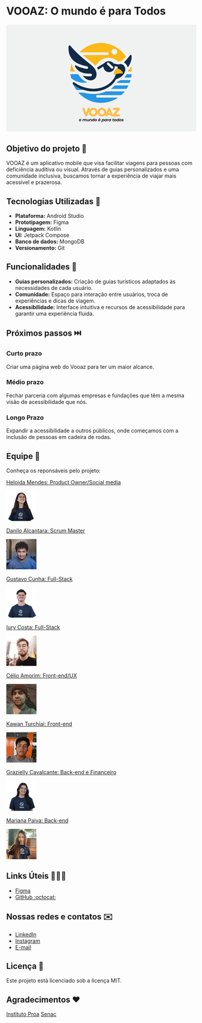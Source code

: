 # VOOAZ: O mundo é para Todos

![logo do vooaz](equipe/abertura.png)

## Objetivo do projeto :round_pushpin:

VOOAZ é um aplicativo mobile que visa facilitar viagens para pessoas com deficiência auditiva ou visual. Através de guias personalizados e uma comunidade inclusiva, buscamos tornar a experiência de viajar mais acessível e prazerosa.

## Tecnologias Utilizadas 📱

* **Plataforma:** Android Studio
* **Prototipagem:** Figma
* **Linguagem:** Kotlin
* **UI:** Jetpack Compose
* **Banco de dados:** MongoDB
* **Versionamento:** Git

## Funcionalidades 🤯

* **Guias personalizados:** Criação de guias turísticos adaptados às necessidades de cada usuário.
* **Comunidade:** Espaço para interação entre usuários, troca de experiências e dicas de viagem.
* **Acessibilidade:** Interface intuitiva e recursos de acessibilidade para garantir uma experiência fluida.

## Próximos passos ⏭️

### Curto prazo

Criar uma página web do Vooaz para ter um maior alcance.

### Médio prazo

Fechar parceria com algumas empresas e fundações que têm a mesma visão de acessibilidade que nós.

### Longo Prazo

Expandir a acessibilidade a outros públicos, onde começamos com a inclusão de pessoas em cadeira de rodas.

## Equipe 🚀

Conheça os reponsáveis pelo projeto:

[Heloida Mendes: Product Owner/Social media](https://github.com/heloomendess)

![Heloisa Mendes](equipe/avatar-heloisa.jpg)

[Danilo Alcantara: Scrum Master](https://github.com/danalcantara)

![Danilo Alcantara](equipe/avatar-danilo.jpg)

[Gustavo Cunha: Full-Stack](https://github.com/cunhagustavo)

![Gustavo Cunha](equipe/avatar-gustavo.jpg)

[Iury Costa: Full-Stack](https://github.com/IurySven)

![Iury Costa](equipe/avatar-iury.jpg)

[Célio Amorim: Front-end/UX](https://github.com/AmorimCelio)

![Célio Amorim](equipe/avatar-celio.jpg)

[Kawan Turchiai: Front-end](https://github.com/KawanTurchiai)

![Kawan Turchiai](equipe/avatar-kawan.jpg)

[Grazielly Cavalcante: Back-end e Financeiro](https://github.com/Grazy-Cavalcante)

![Grazielly Cavalcante](equipe/avatar-grazyelli.jpg)

[Mariana Paiva: Back-end](https://github.com/marianapa1va)

![Mariana Paiva](equipe/avatar-mariana.jpg)

## Links Úteis 👨🏻‍💻

* [Figma](https://www.figma.com/design/pfqkjOupa5jYwPoLVXwLpS/VOOAZ-DEMODAY)
* [GitHub :octocat:](https://github.com/heloomendess/Vooaz)

## Nossas redes e contatos ✉️

* [LinkedIn](https://www.linkedin.com/company/vooaz})
* [Instagram](https://www.instagram.com/vooaz_)
* [E-mail](mailto:vooaz.mpt@gmail.com)

## Licença 📖

Este projeto está licenciado sob a licença MIT.

## Agradecimentos ❤️

[Instituto Proa](https://www.instagram.com/instituto.proa/)
[Senac](https://www.instagram.com/senactito/)
